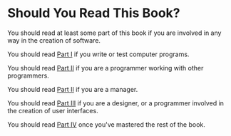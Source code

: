 # Should You Read This Book?

You should read at least some part of this book if you are involved in any way in the creation of software.

You should read [Part I](../programming-alone) if you write or test computer programs.

You should read [Part II](../programming-with-others) if you are a programmer working with other programmers.

You should read [Part II](../programming-with-others) if you are a manager.

You should read [Part III](../user-interfaces) if you are a designer, or a programmer involved in the creation of user interfaces.

You should read [Part IV](../tao) once you've mastered the rest of the book.
